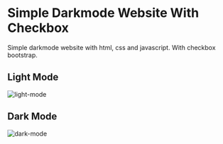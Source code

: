 # Simple Darkmode Website With Checkbox

Simple darkmode website with html, css and javascript.
With checkbox bootstrap.

## Light Mode

![light-mode](https://user-images.githubusercontent.com/45523845/97950545-cbd07380-1dc9-11eb-8f26-3b37ec701d47.png)

## Dark Mode

![dark-mode](https://user-images.githubusercontent.com/45523845/97950542-ca9f4680-1dc9-11eb-9187-22620c250e77.png)
